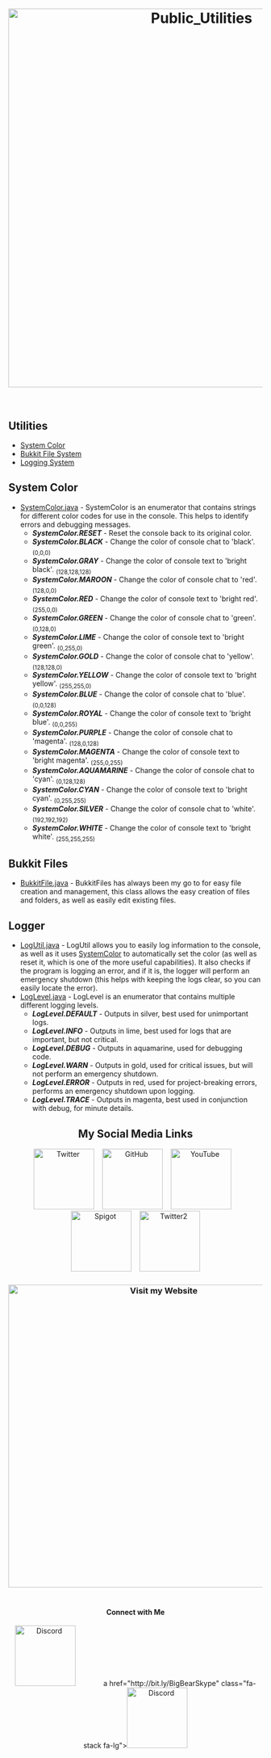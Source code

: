 <h1 align="center">
  <img width="750" src="https://image.ibb.co/nHgsrH/Public_Utilities2.png" alt="Public_Utilities" border="0">
  <br>
  <br>
</h1>

## Utilities
- [System Color](#system-color)
- [Bukkit File System](#bukkit-files)
- [Logging System](#logger)

## System Color
- [SystemColor.java](https://github.com/BigBearCoding/PublicUtils/blob/master/src/main/java/PublicUtils/SystemColor.java) - SystemColor is an enumerator that contains strings for different
color codes for use in the console.  This helps to identify errors and debugging messages.
    - <em><strong>SystemColor.RESET</strong></em> - Reset the console back to its original color.
    - <em><strong>SystemColor.BLACK</strong></em> - Change the color of console chat to 'black'. <sub>(0,0,0)</sub>
    - <em><strong>SystemColor.GRAY</strong></em> - Change the color of console text to 'bright black'. <sub>(128,128,128)</sub>
    - <em><strong>SystemColor.MAROON</strong></em> - Change the color of console chat to 'red'. <sub>(128,0,0)</sub>
    - <em><strong>SystemColor.RED</strong></em> - Change the color of console text to 'bright red'. <sub>(255,0,0)</sub>
    - <em><strong>SystemColor.GREEN</strong></em> - Change the color of console chat to 'green'. <sub>(0,128,0)</sub>
    - <em><strong>SystemColor.LIME</strong></em> - Change the color of console text to 'bright green'. <sub>(0,255,0)</sub>
    - <em><strong>SystemColor.GOLD</strong></em> - Change the color of console chat to 'yellow'. <sub>(128,128,0)</sub>
    - <em><strong>SystemColor.YELLOW</strong></em> - Change the color of console text to 'bright yellow'. <sub>(255,255,0)</sub>
    - <em><strong>SystemColor.BLUE</strong></em> - Change the color of console chat to 'blue'. <sub>(0,0,128)</sub>
    - <em><strong>SystemColor.ROYAL</strong></em> - Change the color of console text to 'bright blue'. <sub>(0,0,255)</sub>
    - <em><strong>SystemColor.PURPLE</strong></em> - Change the color of console chat to 'magenta'. <sub>(128,0,128)</sub>
    - <em><strong>SystemColor.MAGENTA</strong></em> - Change the color of console text to 'bright magenta'. <sub>(255,0,255)</sub>
    - <em><strong>SystemColor.AQUAMARINE</strong></em> - Change the color of console chat to 'cyan'. <sub>(0,128,128)</sub>
    - <em><strong>SystemColor.CYAN</strong></em> - Change the color of console text to 'bright cyan'. <sub>(0,255,255)</sub>
    - <em><strong>SystemColor.SILVER</strong></em> - Change the color of console chat to 'white'. <sub>(192,192,192)</sub>
    - <em><strong>SystemColor.WHITE</strong></em> - Change the color of console text to 'bright white'. <sub>(255,255,255)</sub>

## Bukkit Files
- [BukkitFile.java](https://github.com/BigBearCoding/PublicUtils/blob/master/src/main/java/PublicUtils/BukkitFile.java) - BukkitFiles has always been my go to for easy file creation
and management, this class allows the easy creation of files and folders, as well as easily edit existing files.

## Logger
- [LogUtil.java](https://github.com/BigBearCoding/PublicUtils/blob/master/src/main/java/PublicUtils/log/LogUtil.java) - LogUtil allows you to easily log information to the console,
as well as it uses [SystemColor](#system-color) to automatically set the color (as well as reset it, which is one of the more useful capabilities).  It also checks if the program
is logging an error, and if it is, the logger will perform an emergency shutdown (this helps with keeping the logs clear, so you can easily locate the error).
- [LogLevel.java](https://github.com/BigBearCoding/PublicUtils/blob/master/src/main/java/PublicUtils/log/LogLevel.java) - LogLevel is an enumerator that contains multiple different logging levels.
    - <em><strong>LogLevel.DEFAULT</strong></em> - Outputs in silver, best used for unimportant logs.
    - <em><strong>LogLevel.INFO</strong></em> - Outputs in lime, best used for logs that are important, but not critical.
    - <em><strong>LogLevel.DEBUG</strong></em> - Outputs in aquamarine, used for debugging code.
    - <em><strong>LogLevel.WARN</strong></em> - Outputs in gold, used for critical issues, but will not perform an emergency shutdown.
    - <em><strong>LogLevel.ERROR</strong></em> - Outputs in red, used for project-breaking errors, performs an emergency shutdown upon logging.
    - <em><strong>LogLevel.TRACE</strong></em> - Outputs in magenta, best used in conjunction with debug, for minute details.

<h2 align="center">My Social Media Links</h2>
<p align="center">
  <a href="http://bit.ly/TwitterBigBear" class="fa-stack fa-lg"><img width="120" src="https://image.ibb.co/j19iWH/Twitter.png" alt="Twitter" border="0"></a>&nbsp;&nbsp;&nbsp;
  <a href="http://bit.ly/GitHubBigBear" class="fa-stack fa-lg"><img width="120" src="https://image.ibb.co/fwmVBH/GitHub.png" alt="GitHub" border="0"></a>&nbsp;&nbsp;&nbsp;
  <a href="http://bit.ly/BigBearCoding" class="fa-stack fa-lg"><img width="120" src="https://image.ibb.co/j0NRkc/Youtubwe.png" alt="YouTube" border="0"></a>&nbsp;&nbsp;&nbsp;
  <a href="http://bit.ly/SpigotBigBear" class="fa-stack fa-lg"><img width="120" src="https://image.ibb.co/m8TcrH/Spigot.png" alt="Spigot" border="0"></a>&nbsp;&nbsp;&nbsp;
  <a href="http://bit.ly/TwitterBigMike" class="fa-stack fa-lg"><img width="120" src="https://image.ibb.co/j19iWH/Twitter.png" alt="Twitter2" border="0"></a>
</p>

<h3 align="center">
  <a href="http://bit.ly/BigBearCoding" class="fa-stack fa-lg"><img width="600" src="https://image.ibb.co/gBowJx/Website_Icon.png" alt="Visit my Website" border="0"></a>
  <br>
  <br>
</h3>

<h4 align="center">Connect with Me</h4>
<p align="center">
  <a href="https://discord.gg/pDCQw6d" class="fa-stack fa-lg"><img width="120" src="https://image.ibb.co/gLtoyx/Discord.png" alt="Discord" border="0"></a>
    &nbsp;&nbsp;&nbsp;&nbsp;&nbsp;&nbsp;&nbsp;&nbsp;&nbsp;&nbsp;&nbsp;&nbsp;
  a href="http://bit.ly/BigBearSkype" class="fa-stack fa-lg"><img width="120" src="https://image.ibb.co/gLtoyx/Discord.png" alt="Discord" border="0"></a>
</p>
